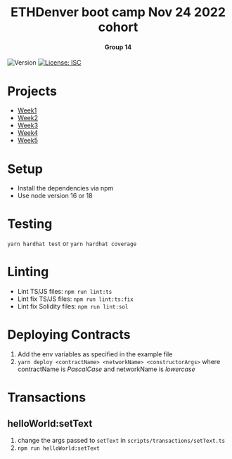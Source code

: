 <h1 align="center">ETHDenver boot camp Nov 24 2022 cohort</h1>
<h4 align="center">Group 14</h4>
<p>
  <img alt="Version" src="https://img.shields.io/badge/version-0.1.0-blue.svg?cacheSeconds=2592000" />
  <a href="#" target="_blank">
    <img alt="License: ISC" src="https://img.shields.io/badge/License-ISC-yellow.svg" />
  </a>
</p>

# Projects

- [Week1](GroupProjects/Week1.md) 
- [Week2](GroupProjects/Week2.md) 
- [Week3](GroupProjects/Week3.md) 
- [Week4](GroupProjects/Week4.md) 
- [Week5](GroupProjects/Week5.md) 


# Setup
- Install the dependencies via npm
- Use node version 16 or 18

# Testing

`yarn hardhat test` or `yarn hardhat coverage`

# Linting
- Lint TS/JS files: `npm run lint:ts`
- Lint fix TS/JS files: `npm run lint:ts:fix`
- Lint fix Solidity files: `npm run lint:sol`

# Deploying Contracts

1. Add the env variables as specified in the example file
2. `yarn deploy <contractName> <networkName> <constructorArgs>` where contractName is _PascalCase_ and networkName is _lowercase_

# Transactions

## helloWorld:setText
1. change the args passed to `setText` in `scripts/transactions/setText.ts`
2. `npm run helloWorld:setText`
